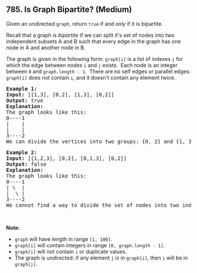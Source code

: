 <!--|This file generated by command(leetcode description); DO NOT EDIT.    |-->
<!--+----------------------------------------------------------------------+-->
<!--|@author    Openset <openset.wang@gmail.com>                           |-->
<!--|@link      https://github.com/openset                                 |-->
<!--|@home      https://github.com/openset/leetcode                        |-->
<!--+----------------------------------------------------------------------+-->

## 785. Is Graph Bipartite? (Medium)

<p>Given an undirected&nbsp;<code>graph</code>, return <code>true</code> if and only if it is bipartite.</p>

<p>Recall that a graph is <em>bipartite</em> if we can split it&#39;s set of nodes into two independent&nbsp;subsets A and B such that every edge in the graph has one node in A and another node in B.</p>

<p>The graph is given in the following form: <code>graph[i]</code> is a list of indexes <code>j</code> for which the edge between nodes <code>i</code> and <code>j</code> exists.&nbsp; Each node is an integer between <code>0</code> and <code>graph.length - 1</code>.&nbsp; There are no self edges or parallel edges: <code>graph[i]</code> does not contain <code>i</code>, and it doesn&#39;t contain any element twice.</p>

<pre>
<strong>Example 1:</strong>
<strong>Input:</strong> [[1,3], [0,2], [1,3], [0,2]]
<strong>Output:</strong> true
<strong>Explanation:</strong> 
The graph looks like this:
0----1
|    |
|    |
3----2
We can divide the vertices into two groups: {0, 2} and {1, 3}.
</pre>

<pre>
<strong>Example 2:</strong>
<strong>Input:</strong> [[1,2,3], [0,2], [0,1,3], [0,2]]
<strong>Output:</strong> false
<strong>Explanation:</strong> 
The graph looks like this:
0----1
| \  |
|  \ |
3----2
We cannot find a way to divide the set of nodes into two independent subsets.
</pre>

<p>&nbsp;</p>

<p><strong>Note:</strong></p>

<ul>
	<li><code>graph</code> will have length in range <code>[1, 100]</code>.</li>
	<li><code>graph[i]</code> will contain integers in range <code>[0, graph.length - 1]</code>.</li>
	<li><code>graph[i]</code> will not contain <code>i</code> or duplicate values.</li>
	<li>The graph is undirected: if any element <code>j</code> is in <code>graph[i]</code>, then <code>i</code> will be in <code>graph[j]</code>.</li>
</ul>

